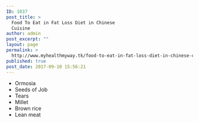 ```yaml
---
ID: 1037
post_title: >
  Food To Eat in Fat Loss Diet in Chinese
  Cuisine
author: admin
post_excerpt: ""
layout: page
permalink: >
  http://www.myhealthmyway.tk/food-to-eat-in-fat-loss-diet-in-chinese-cuisine/
published: true
post_date: 2017-09-10 15:56:21
---
```

<ul>
 	<li>Ormosia</li>
 	<li>Seeds of Job</li>
 	<li>Tears</li>
 	<li>Millet</li>
 	<li>Brown rice</li>
 	<li>Lean meat</li>
</ul>